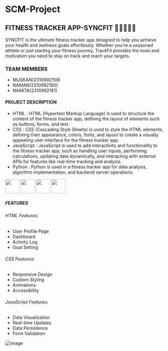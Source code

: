 # SCM-Project
## FITNESS TRACKER APP-SYNCFIT 🏋️‍♀️🏃‍♂️💪

SYNCFIT is the ultimate fitness tracker app designed to help you achieve your health and wellness goals effortlessly. Whether you're a seasoned athlete or just starting your fitness journey, TrackFit provides the tools and motivation you need to stay on track and reach your targets.

### TEAM MEMBERS
- MUSKAN(2310992158)
- NAMAN(2310992160)
- NAMITA(2310992161)

#### PROJECT DESCRIPTION
- HTML : HTML (Hypertext Markup Language) is used to structure the content of the fitness tracker app, defining the layout of elements such as buttons, forms, and text.
- CSS : CSS (Cascading Style Sheets) is used to style the HTML elements, defining their appearance, colors, fonts, and layout to create a visually appealing user interface for the fitness tracker app.
- JavaScript : JavaScript is used to add interactivity and functionality to the fitness tracker app, such as handling user inputs, performing calculations, updating data dynamically, and interacting with external 
  APIs for features like real-time tracking and analysis.
- Python : Python is used in a fitness tracker app for data analysis, algorithm implementation, and backend server operations.
<div>
<div class="inline-block">
<img src="https://upload.wikimedia.org/wikipedia/commons/6/61/HTML5_logo_and_wordmark.svg" width="45" height="45"/>
<img src="https://billing.flourisense.in/wp-content/uploads/2022/11/css3.png" width="45" height="45"/>
<img src="https://encrypted-tbn0.gstatic.com/images?q=tbn:ANd9GcS59m3YRaOrM0AN8pdjaAVxR1SEpPaHBVWa1w&usqp=CAU" width="45" height="45"/>
<img src="https://upload.wikimedia.org/wikipedia/commons/thumb/0/0a/Python.svg/1200px-Python.svg.png" width="45" height="45"/>
</div>

##### FEATURES

###### HTML Features:
- User Profile Page
- Dashboard
- Activity Log
- Goal Setting

###### CSS Features:
- Responsive Design
- Custom Styling
- Animations 
- Accessibility


###### JavaScript Features:
- Data Visualization 
- Real-time Updates
- Data Persistence 
- Form Validation 



![image](https://github.com/naman0403/SCM-Project/assets/156660444/888e71f6-ddd6-4b7d-be50-501e587fd324)





